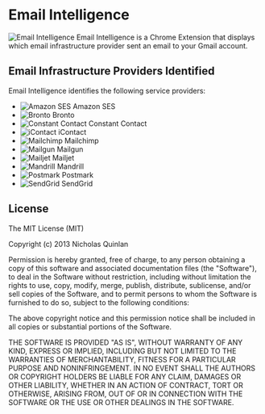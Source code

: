 # Email Intelligence

![Email Intelligence](https://raw.github.com/nquinlan/Email-Intelligence/master/icons/16x16.png) Email Intelligence is a Chrome Extension that displays which email infrastructure provider sent an email to your Gmail account.

## Email Infrastructure Providers Identified

Email Intelligence identifies the following service providers:

* ![Amazon SES](https://raw.github.com/nquinlan/Email-Intelligence/master/providers/amazon-ses.png) Amazon SES
* ![Bronto](https://raw.github.com/nquinlan/Email-Intelligence/master/providers/bronto.png) Bronto
* ![Constant Contact](https://raw.github.com/nquinlan/Email-Intelligence/master/providers/constant-contact.png) Constant Contact
* ![iContact](https://raw.github.com/nquinlan/Email-Intelligence/master/providers/icontact.png) iContact
* ![Mailchimp](https://raw.github.com/nquinlan/Email-Intelligence/master/providers/mailchimp.png) Mailchimp
* ![Mailgun](https://raw.github.com/nquinlan/Email-Intelligence/master/providers/mailgun.png) Mailgun
* ![Mailjet](https://raw.github.com/nquinlan/Email-Intelligence/master/providers/mailjet.png) Mailjet
* ![Mandrill](https://raw.github.com/nquinlan/Email-Intelligence/master/providers/mandrill.png) Mandrill
* ![Postmark](https://raw.github.com/nquinlan/Email-Intelligence/master/providers/postmark.png) Postmark
* ![SendGrid](https://raw.github.com/nquinlan/Email-Intelligence/master/providers/sendgrid.png) SendGrid

## License

The MIT License (MIT)

Copyright (c) 2013 Nicholas Quinlan

Permission is hereby granted, free of charge, to any person obtaining a copy
of this software and associated documentation files (the "Software"), to deal
in the Software without restriction, including without limitation the rights
to use, copy, modify, merge, publish, distribute, sublicense, and/or sell
copies of the Software, and to permit persons to whom the Software is
furnished to do so, subject to the following conditions:

The above copyright notice and this permission notice shall be included in
all copies or substantial portions of the Software.

THE SOFTWARE IS PROVIDED "AS IS", WITHOUT WARRANTY OF ANY KIND, EXPRESS OR
IMPLIED, INCLUDING BUT NOT LIMITED TO THE WARRANTIES OF MERCHANTABILITY,
FITNESS FOR A PARTICULAR PURPOSE AND NONINFRINGEMENT. IN NO EVENT SHALL THE
AUTHORS OR COPYRIGHT HOLDERS BE LIABLE FOR ANY CLAIM, DAMAGES OR OTHER
LIABILITY, WHETHER IN AN ACTION OF CONTRACT, TORT OR OTHERWISE, ARISING FROM,
OUT OF OR IN CONNECTION WITH THE SOFTWARE OR THE USE OR OTHER DEALINGS IN
THE SOFTWARE.
